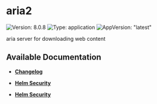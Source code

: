 # aria2

![Version: 8.0.8](https://img.shields.io/badge/Version-8.0.8-informational?style=flat-square) ![Type: application](https://img.shields.io/badge/Type-application-informational?style=flat-square) ![AppVersion: "latest"](https://img.shields.io/badge/AppVersion-"latest"-informational?style=flat-square)

aria server for downloading web content

## Available Documentation

- [**Changelog**](CHANGELOG)

- [**Helm Security**](container-security)

- [**Helm Security**](helm-security)

